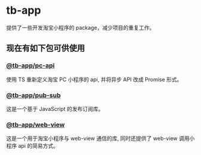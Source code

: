# tb-app

提供了一些开发淘宝小程序的 package，减少项目的重复工作。

## 现在有如下包可供使用

### [@tb-app/pc-api](https://github.com/noshower/tb-app/tree/main/packages/pc-api)

使用 TS 重新定义淘宝 PC 小程序的 api, 并将异步 API 改成 Promise 形式。

### [@tb-app/pub-sub](https://github.com/noshower/tb-app/tree/main/packages/pub-sub)

这是一个基于 JavaScript 的发布订阅库。

### [@tb-app/web-view](https://github.com/noshower/tb-app/tree/main/packages/web-view)

这是一个用于淘宝小程序与 web-view 通信的库, 同时还提供了 web-view 调用小程序 api 的简易方式。
